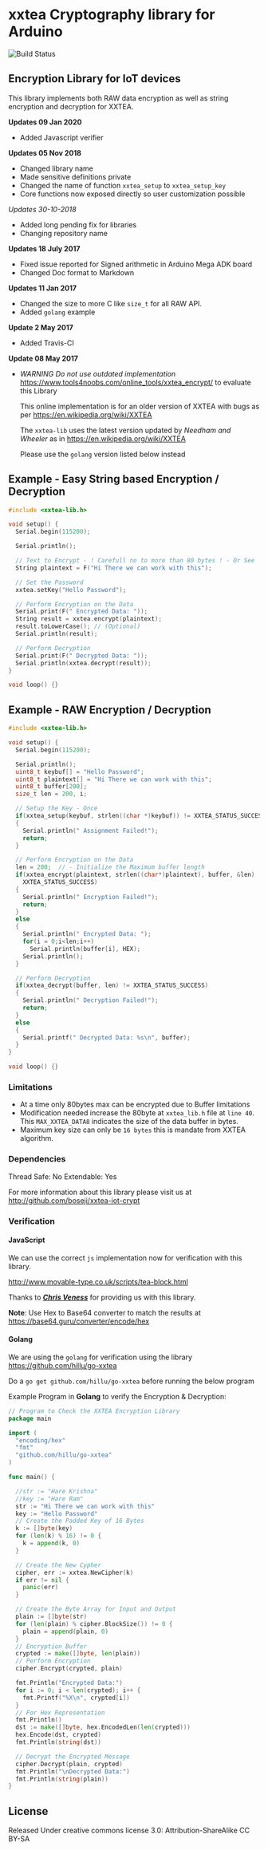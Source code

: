 # xxtea Cryptography library for Arduino #

![Build Status](https://travis-ci.org/boseji/xxtea-lib.svg?branch=master)

## Encryption Library for IoT devices ##

This library implements both RAW data encryption as well as string encryption and decryption for XXTEA.

**Updates 09 Jan 2020**
* Added Javascript verifier

**Updates 05 Nov 2018**
* Changed library name
* Made sensitive definitions private
* Changed the name of function `xxtea_setup` to `xxtea_setup_key`
* Core functions now exposed directly so user customization possible

*Updates 30-10-2018*

* Added long pending fix for libraries
* Changing repository name

**Updates 18 July 2017**

 * Fixed issue reported for Signed arithmetic in Arduino Mega ADK board
 * Changed Doc format to Markdown

**Updates 11 Jan 2017**

 * Changed the size to more C like `size_t` for all RAW API.
 * Added `golang` example

**Update 2 May 2017**

 * Added Travis-CI

**Update 08 May 2017**
 
 * *WARNING Do not use outdated implementation* https://www.tools4noobs.com/online_tools/xxtea_encrypt/ to evaluate this Library
   
   This online implementation is for an older version of XXTEA with bugs as per
   https://en.wikipedia.org/wiki/XXTEA
   
   The `xxtea-lib` uses the latest version updated by *Needham and Wheeler*
   as in https://en.wikipedia.org/wiki/XXTEA
   
   Please use the `golang` version listed below instead
  

## Example - Easy String based Encryption / Decryption ##

```c++
#include <xxtea-lib.h>

void setup() {
  Serial.begin(115200);

  Serial.println();

  // Text to Encrypt - ! Carefull no to more than 80 bytes ! - Or See `Limitations`
  String plaintext = F("Hi There we can work with this");

  // Set the Password
  xxtea.setKey("Hello Password");

  // Perform Encryption on the Data
  Serial.print(F(" Encrypted Data: "));
  String result = xxtea.encrypt(plaintext);
  result.toLowerCase(); // (Optional)
  Serial.println(result);

  // Perform Decryption
  Serial.print(F(" Decrypted Data: "));
  Serial.println(xxtea.decrypt(result));
}

void loop() {}
```


## Example - RAW Encryption / Decryption ##

```c++
#include <xxtea-lib.h>

void setup() {
  Serial.begin(115200);

  Serial.println();
  uint8_t keybuf[] = "Hello Password";
  uint8_t plaintext[] = "Hi There we can work with this";
  uint8_t buffer[200];
  size_t len = 200, i;

  // Setup the Key - Once
  if(xxtea_setup(keybuf, strlen((char *)keybuf)) != XXTEA_STATUS_SUCCESS)
  {
    Serial.println(" Assignment Failed!");
    return;
  }

  // Perform Encryption on the Data
  len = 200;  // - Initialize the Maximum buffer length
  if(xxtea_encrypt(plaintext, strlen((char*)plaintext), buffer, &len) !=
    XXTEA_STATUS_SUCCESS)
  {
    Serial.println(" Encryption Failed!");
    return;
  }
  else
  {
    Serial.println(" Encrypted Data: ");
    for(i = 0;i<len;i++)
      Serial.println(buffer[i], HEX);
    Serial.println();
  }

  // Perform Decryption
  if(xxtea_decrypt(buffer, len) != XXTEA_STATUS_SUCCESS)
  {
    Serial.println(" Decryption Failed!");
    return;
  }
  else
  {
    Serial.printf(" Decrypted Data: %s\n", buffer);
  }
}

void loop() {}
```


### Limitations ###

 * At a time only 80bytes max can be encrypted due to Buffer limitations
 * Modification needed increase the 80byte at `xxtea_lib.h` file at `line 40`. 
   This `MAX_XXTEA_DATA8` indicates the size of the data buffer in bytes.
 * Maximum key size can only be `16 bytes` this is mandate from XXTEA algorithm.


### Dependencies ###

 Thread Safe: No
 Extendable: Yes

For more information about this library please visit us at
http://github.com/boseji/xxtea-iot-crypt


### Verification ###

#### JavaScript

We can use the correct `js` implementation now for verification with this library.

http://www.movable-type.co.uk/scripts/tea-block.html

Thanks to [***Chris Veness***](http://www.movable-type.co.uk/) for providing us with this library.

**Note**: Use Hex to Base64 converter to match the results at https://base64.guru/converter/encode/hex

#### Golang

We are using the `golang` for verification using the library
https://github.com/hillu/go-xxtea

Do a `go get github.com/hillu/go-xxtea` before running the below program

Example Program in **Golang** to verify the Encryption & Decryption:

```go
// Program to Check the XXTEA Encryption Library
package main

import (
  "encoding/hex"
  "fmt"
  "github.com/hillu/go-xxtea"
)

func main() {

  //str := "Hare Krishna"
  //key := "Hare Ram"
  str := "Hi There we can work with this"
  key := "Hello Password"
  // Create the Padded Key of 16 Bytes
  k := []byte(key)
  for (len(k) % 16) != 0 {
    k = append(k, 0)
  }

  // Create the New Cypher
  cipher, err := xxtea.NewCipher(k)
  if err != nil {
    panic(err)
  }

  // Create the Byte Array for Input and Output
  plain := []byte(str)
  for (len(plain) % cipher.BlockSize()) != 0 {
    plain = append(plain, 0)
  }
  // Encryption Buffer
  crypted := make([]byte, len(plain))
  // Perform Encryption
  cipher.Encrypt(crypted, plain)

  fmt.Println("Encrypted Data:")
  for i := 0; i < len(crypted); i++ {
    fmt.Printf("%X\n", crypted[i])
  }
  // For Hex Representation
  fmt.Println()
  dst := make([]byte, hex.EncodedLen(len(crypted)))
  hex.Encode(dst, crypted)
  fmt.Println(string(dst))

  // Decrypt the Encrypted Message
  cipher.Decrypt(plain, crypted)
  fmt.Println("\nDecrypted Data:")
  fmt.Println(string(plain))
}
```


## License ##

Released Under creative commons license 3.0: Attribution-ShareAlike CC BY-SA
